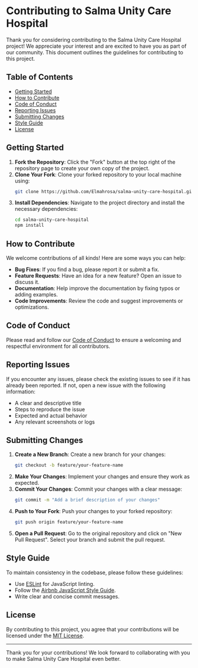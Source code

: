 # Contributing to Salma Unity Care Hospital

Thank you for considering contributing to the Salma Unity Care Hospital project! We appreciate your interest and are excited to have you as part of our community. This document outlines the guidelines for contributing to this project.

## Table of Contents

- [Getting Started](#getting-started)
- [How to Contribute](#how-to-contribute)
- [Code of Conduct](#code-of-conduct)
- [Reporting Issues](#reporting-issues)
- [Submitting Changes](#submitting-changes)
- [Style Guide](#style-guide)
- [License](#license)

## Getting Started

1. **Fork the Repository**: Click the "Fork" button at the top right of the repository page to create your own copy of the project.
2. **Clone Your Fork**: Clone your forked repository to your local machine using:
   ```bash
   git clone https://github.com/Elmahrosa/salma-unity-care-hospital.git
   ```
3. **Install Dependencies**: Navigate to the project directory and install the necessary dependencies:
   ```bash
   cd salma-unity-care-hospital
   npm install
   ```

## How to Contribute

We welcome contributions of all kinds! Here are some ways you can help:

- **Bug Fixes**: If you find a bug, please report it or submit a fix.
- **Feature Requests**: Have an idea for a new feature? Open an issue to discuss it.
- **Documentation**: Help improve the documentation by fixing typos or adding examples.
- **Code Improvements**: Review the code and suggest improvements or optimizations.

## Code of Conduct

Please read and follow our [Code of Conduct](CODE_OF_CONDUCT.md) to ensure a welcoming and respectful environment for all contributors.

## Reporting Issues

If you encounter any issues, please check the existing issues to see if it has already been reported. If not, open a new issue with the following information:

- A clear and descriptive title
- Steps to reproduce the issue
- Expected and actual behavior
- Any relevant screenshots or logs

## Submitting Changes

1. **Create a New Branch**: Create a new branch for your changes:
   ```bash
   git checkout -b feature/your-feature-name
   ```
2. **Make Your Changes**: Implement your changes and ensure they work as expected.
3. **Commit Your Changes**: Commit your changes with a clear message:
   ```bash
   git commit -m "Add a brief description of your changes"
   ```
4. **Push to Your Fork**: Push your changes to your forked repository:
   ```bash
   git push origin feature/your-feature-name
   ```
5. **Open a Pull Request**: Go to the original repository and click on "New Pull Request". Select your branch and submit the pull request.

## Style Guide

To maintain consistency in the codebase, please follow these guidelines:

- Use [ESLint](https://eslint.org/) for JavaScript linting.
- Follow the [Airbnb JavaScript Style Guide](https://github.com/airbnb/javascript).
- Write clear and concise commit messages.

## License

By contributing to this project, you agree that your contributions will be licensed under the [MIT License](LICENSE).

---

Thank you for your contributions! We look forward to collaborating with you to make Salma Unity Care Hospital even better.

